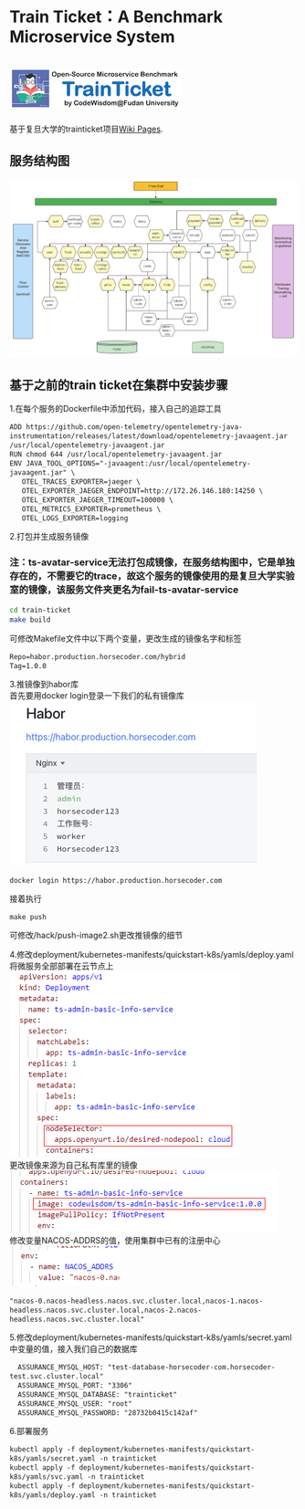 # Train Ticket：A Benchmark Microservice System
# <img src="./image/logo.png">
基于复旦大学的trainticket项目[Wiki Pages](https://github.com/FudanSELab/train-ticket/wiki). 
## 服务结构图
![architecture](./image/2.png)
## 基于之前的train ticket在集群中安装步骤
1.在每个服务的Dockerfile中添加代码，接入自己的追踪工具
 ``` 
ADD https://github.com/open-telemetry/opentelemetry-java-instrumentation/releases/latest/download/opentelemetry-javaagent.jar /usr/local/opentelemetry-javaagent.jar
RUN chmod 644 /usr/local/opentelemetry-javaagent.jar
ENV JAVA_TOOL_OPTIONS="-javaagent:/usr/local/opentelemetry-javaagent.jar" \
    OTEL_TRACES_EXPORTER=jaeger \
    OTEL_EXPORTER_JAEGER_ENDPOINT=http://172.26.146.180:14250 \
    OTEL_EXPORTER_JAEGER_TIMEOUT=100000 \
    OTEL_METRICS_EXPORTER=prometheus \
    OTEL_LOGS_EXPORTER=logging
  ``` 
2.打包并生成服务镜像  
### 注：ts-avatar-service无法打包成镜像，在服务结构图中，它是单独存在的，不需要它的trace，故这个服务的镜像使用的是复旦大学实验室的镜像，该服务文件夹更名为fail-ts-avatar-service
```bash
cd train-ticket
make build
```  
可修改Makefile文件中以下两个变量，更改生成的镜像名字和标签  
```
Repo=habor.production.horsecoder.com/hybrid
Tag=1.0.0
```
3.推镜像到habor库  
首先要用docker login登录一下我们的私有镜像库  
![Alt text](./image/3cc93d9a43a0c92befff856c800d404.png)  
```
docker login https://habor.production.horsecoder.com
```
接着执行
```
make push
```
可修改/hack/push-image2.sh更改推镜像的细节  

4.修改deployment/kubernetes-manifests/quickstart-k8s/yamls/deploy.yaml  
将微服务全部部署在云节点上  
![Alt text](./image/image.png)  
更改镜像来源为自己私有库里的镜像  
![Alt text](./image/image-1.png)  
修改变量NACOS-ADDRS的值，使用集群中已有的注册中心  
![Alt text](./image/image-2.png)  
```
"nacos-0.nacos-headless.nacos.svc.cluster.local,nacos-1.nacos-headless.nacos.svc.cluster.local,nacos-2.nacos-headless.nacos.svc.cluster.local"
```
5.修改deployment/kubernetes-manifests/quickstart-k8s/yamls/secret.yaml中变量的值，接入我们自己的数据库
```
  ASSURANCE_MYSQL_HOST: "test-database-horsecoder-com.horsecoder-test.svc.cluster.local"
  ASSURANCE_MYSQL_PORT: "3306"
  ASSURANCE_MYSQL_DATABASE: "trainticket"
  ASSURANCE_MYSQL_USER: "root"
  ASSURANCE_MYSQL_PASSWORD: "28732b0415c142af"
```
6.部署服务  
```
kubectl apply -f deployment/kubernetes-manifests/quickstart-k8s/yamls/secret.yaml -n trainticket
kubectl apply -f deployment/kubernetes-manifests/quickstart-k8s/yamls/svc.yaml -n trainticket
kubectl apply -f deployment/kubernetes-manifests/quickstart-k8s/yamls/deploy.yaml -n trainticket
```